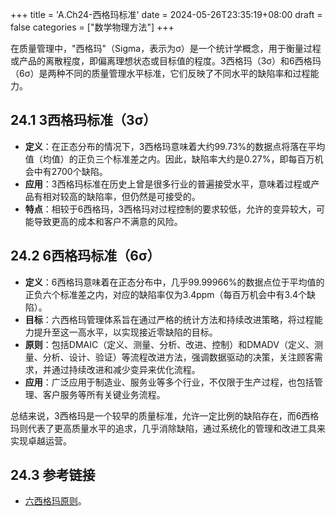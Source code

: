 +++
title = 'A.Ch24-西格玛标准'
date = 2024-05-26T23:35:19+08:00
draft = false
categories = ["数学物理方法"]
+++

在质量管理中，"西格玛"（Sigma，表示为σ）是一个统计学概念，用于衡量过程或产品的离散程度，即偏离理想状态或目标值的程度。3西格玛（3σ）和6西格玛（6σ）是两种不同的质量管理水平标准，它们反映了不同水平的缺陷率和过程能力。

## 24.1 3西格玛标准（3σ）

- **定义**：在正态分布的情况下，3西格玛意味着大约99.73%的数据点将落在平均值（均值）的正负三个标准差之内。因此，缺陷率大约是0.27%，即每百万机会中有2700个缺陷。
- **应用**：3西格玛标准在历史上曾是很多行业的普遍接受水平，意味着过程或产品有相对较高的缺陷率，但仍然是可接受的。
- **特点**：相较于6西格玛，3西格玛对过程控制的要求较低，允许的变异较大，可能导致更高的成本和客户不满意的风险。

## 24.2 6西格玛标准（6σ）

- **定义**：6西格玛意味着在正态分布中，几乎99.99966%的数据点位于平均值的正负六个标准差之内，对应的缺陷率仅为3.4ppm（每百万机会中有3.4个缺陷）。
- **目标**：六西格玛管理体系旨在通过严格的统计方法和持续改进策略，将过程能力提升至这一高水平，以实现接近零缺陷的目标。
- **原则**：包括DMAIC（定义、测量、分析、改进、控制）和DMADV（定义、测量、分析、设计、验证）等流程改进方法，强调数据驱动的决策，关注顾客需求，并通过持续改进和减少变异来优化流程。
- **应用**：广泛应用于制造业、服务业等多个行业，不仅限于生产过程，也包括管理、客户服务等所有关键业务流程。

总结来说，3西格玛是一个较早的质量标准，允许一定比例的缺陷存在，而6西格玛则代表了更高质量水平的追求，几乎消除缺陷，通过系统化的管理和改进工具来实现卓越运营。

## 24.3 参考链接

- [六西格玛原则](https://baike.baidu.com/item/%E5%85%AD%E8%A5%BF%E6%A0%BC%E7%8E%9B%E5%8E%9F%E5%88%99)。
